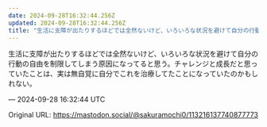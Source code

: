 ```yaml
---
date: 2024-09-28T16:32:44.256Z
updated: 2024-09-28T16:32:44.256Z
title: "生活に支障が出たりするほどでは全然ないけど、いろいろな状況を避けて自分の行動の自[...]"
---
```


<p>生活に支障が出たりするほどでは全然ないけど、いろいろな状況を避けて自分の行動の自由を制限してしまう原因になってると思う。チャレンジと成長だと思っていたことは、実は無自覚に自分でこれを治療してたことになっていたのかもしれない。</p>

&mdash; 2024-09-28 16:32:44 UTC

Original URL: https://mastodon.social/@sakuramochi0/113216137740877773
